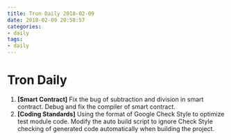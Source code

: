 ```yaml
---
title: Tron Daily 2018-02-09
date: 2018-02-09 20:58:57
categories:
- daily
tags:
- daily
---
```


# Tron Daily


1. **[Smart Contract]** Fix the bug of subtraction and division in smart contract. Debug and fix the compiler of smart contract.
2. **[Coding Standards]** Using the format of Google Check Style to optimize test module code. Modify the auto build script to ignore Check Style checking of generated code automatically when building the project.

